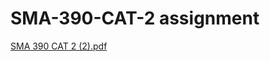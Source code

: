 # SMA-390-CAT-2 assignment



[SMA 390 CAT 2 (2).pdf](https://github.com/Icraku/SMA-390-CAT-2/files/14926207/SMA.390.CAT.2.2.pdf)

